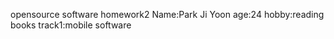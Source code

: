 opensource software homework2
Name:Park Ji Yoon
age:24
hobby:reading books
track1:mobile software


